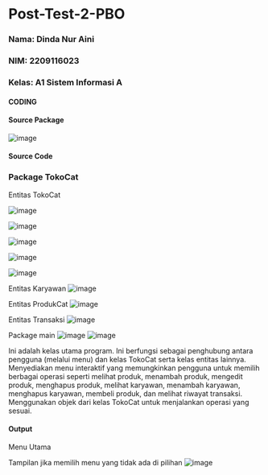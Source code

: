 # Post-Test-2-PBO

### Nama: Dinda Nur Aini
### NIM: 2209116023
### Kelas: A1 Sistem Informasi A

#### CODING

#### Source Package

![image](https://github.com/Dinda023/Post-Test-2-PBO/assets/127454468/26e8bbfb-90b7-4116-875e-fd00165a0ffc)



#### Source Code

### Package TokoCat

Entitas TokoCat

![image](https://github.com/Dinda023/Post-Test-2-PBO/assets/127454468/82776510-633c-4399-a1dd-9a7787203721)

![image](https://github.com/Dinda023/Post-Test-2-PBO/assets/127454468/1f5b04fa-4768-4aed-ad33-a9f8f3af8531)

![image](https://github.com/Dinda023/Post-Test-2-PBO/assets/127454468/43554da7-e9a1-4083-b32f-09e77dfc97d8)

![image](https://github.com/Dinda023/Post-Test-2-PBO/assets/127454468/0c877157-ef54-4276-9905-341adf686907)

![image](https://github.com/Dinda023/Post-Test-2-PBO/assets/127454468/b7613269-e2f4-49b4-9db4-2b404f0ef382)


Entitas Karyawan
![image](https://github.com/Dinda023/Post-Test-2-PBO/assets/127454468/ee40b7c4-6f96-454e-9cab-aa9e85b7e713)

Entitas ProdukCat
![image](https://github.com/Dinda023/Post-Test-2-PBO/assets/127454468/02d3eff1-1df7-4185-ac02-01bcfd3f2b17)

Entitas Transaksi
![image](https://github.com/Dinda023/Post-Test-2-PBO/assets/127454468/ad5cfab0-61ce-44d5-9898-179f827dd6b8)



Package main
![image](https://github.com/Dinda023/Post-Test-2-PBO/assets/127454468/ffee1f2c-65da-4b37-8c1f-94e96e254742)
![image](https://github.com/Dinda023/Post-Test-2-PBO/assets/127454468/586579b9-4691-4f0c-8d5c-e9eb134a27fd)


Ini adalah kelas utama program.
Ini berfungsi sebagai penghubung antara pengguna (melalui menu) dan kelas TokoCat serta kelas entitas lainnya.
Menyediakan menu interaktif yang memungkinkan pengguna untuk memilih berbagai operasi seperti melihat produk, menambah produk, mengedit produk, menghapus produk, melihat karyawan, menambah karyawan, menghapus karyawan, membeli produk, dan melihat riwayat transaksi.
Menggunakan objek dari kelas TokoCat untuk menjalankan operasi yang sesuai.

#### Output

Menu Utama




Tampilan jika memilih menu yang tidak ada di pilihan
![image](https://github.com/Dinda023/Post-Test-2-PBO/assets/127454468/f2509fab-d153-42fd-b69f-b59a35f15acd)
